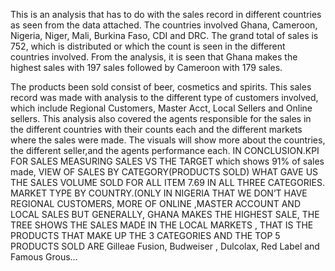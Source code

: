 This is an analysis that has to do with the sales record in different countries as seen from the data attached.  The countries involved Ghana, Cameroon, Nigeria, Niger, Mali, Burkina Faso, CDI and DRC. The grand total of sales is 752, which is distributed or which the count is seen in the different countries involved. From the analysis, it is seen that Ghana makes the highest sales with 197 sales followed by Cameroon with 179 sales.

The products been sold consist of beer, cosmetics and spirits. This sales record was made with analysis to the different type of customers involved, which include Regional Customers, Master Acct, Local Sellers  and Online sellers.
This analysis also covered the agents responsible for the sales in the different countries with their counts each and the different markets where the sales were made.
The visuals will show more about the countries, the different seller,and the agents performance each.
IN CONCLUSION.KPI FOR SALES
MEASURING SALES VS THE TARGET which shows 91% of sales made,
VIEW OF SALES BY CATEGORY(PRODUCTS SOLD) WHAT GAVE US THE SALES
VOLUME SOLD FOR ALL ITEM  7.69 IN ALL THREE CATEGORIES.
MARKET TYPE BY COUNTRY.(ONLY IN NIGERIA THAT WE DON’T HAVE REGIONAL CUSTOMERS, MORE OF ONLINE ,MASTER ACCOUNT AND LOCAL SALES BUT GENERALLY, GHANA MAKES THE HIGHEST SALE,
THE TREE SHOWS THE SALES MADE IN THE LOCAL MARKETS , THAT IS THE PRODUCTS THAT MAKE UP THE 3 CATEGORIES AND THE TOP 5 PRODUCTS SOLD ARE Gilleae Fusion, Budweiser , Dulcolax, Red Label  and Famous Grous…


